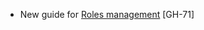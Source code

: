 * New guide for [Roles management](https://registry.terraform.io/providers/vmware/vcfa/latest/docs/guides/roles_management) [GH-71]
